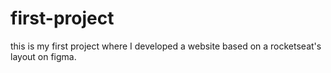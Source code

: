 # first-project
this is my first project where I developed a website based on a rocketseat's layout on figma.

